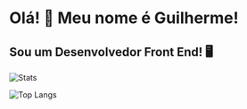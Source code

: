 # Olá! 👋 Meu nome é Guilherme!

## Sou um Desenvolvedor Front End! 🖥️

![Stats](https://github-readme-stats.vercel.app/api?username=gguilhermelopes&show_icons=true&theme=dracula)

![Top Langs](https://github-readme-stats.vercel.app/api/top-langs/?username=gguilhermelopes&layout=compact&theme=dracula)
